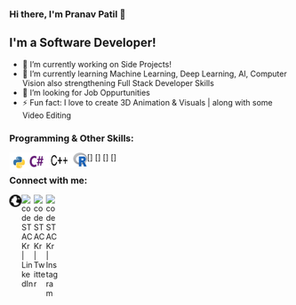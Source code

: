 ### Hi there, I'm Pranav Patil 👋

## I'm a Software Developer!
- 🔭 I’m currently working on Side Projects!
- 🌱 I’m currently learning Machine Learning, Deep Learning, AI, Computer Vision also strengthening Full Stack Developer Skills 
- 👯 I’m looking for Job Oppurtunities
- ⚡ Fun fact: I love to create 3D Animation & Visuals | along with some Video Editing


### Programming & Other Skills:
[<img align="left" alt="HTML5" height="35px" width="35px" src="https://github.com/PranavPatil7/miscellaneous/blob/master/python.png" />]
[<img align="left" alt="HTML5" height="30px" width="30px" src="https://github.com/PranavPatil7/miscellaneous/blob/master/csharp.png" />]
[<img align="left" alt="HTML5" height="28px" width="50px" src="https://github.com/PranavPatil7/miscellaneous/blob/master/c_plus_plus.png" />]
[<img align="left" alt="HTML5" height="25px" width="25px" src="https://github.com/PranavPatil7/miscellaneous/blob/master/R.png" />]


### Connect with me:

[<img align="left" alt="https://medium.com/%40pranavpatil07" width="22px" src="https://raw.githubusercontent.com/iconic/open-iconic/master/svg/globe.svg" />][website]
[<img align="left" alt="codeSTACKr | LinkedIn" width="22px" src="https://cdn.jsdelivr.net/npm/simple-icons@v3/icons/linkedin.svg" />][linkedin]
[<img align="left" alt="codeSTACKr | Twitter" width="22px" src="https://cdn.jsdelivr.net/npm/simple-icons@v3/icons/twitter.svg" />][twitter]

[<img align="left" alt="codeSTACKr | Instagram" width="22px" src="https://cdn.jsdelivr.net/npm/simple-icons@v3/icons/instagram.svg" />][instagram]

<br />


[website]: https://medium.com/%40pranavpatil07
[twitter]: https://twitter.com/PatilPranavp007
[instagram]: https://www.instagram.com/pranav_patil7_/?igshid=7xpe278vvut0
[linkedin]: https://www.linkedin.com/in/pranavpatil07

